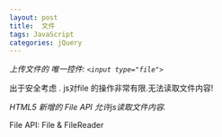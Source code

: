 ```yaml
---
layout: post
title:  文件
tags: JavaScript
categories: jQuery
---
```


*上传文件的 唯一控件: `<input type="file">`*


出于安全考虑 . js对file 的操作非常有限.无法读取文件内容!

*HTML5 新增的 File API 允许js读取文件内容.*

File API:  File & FileReader